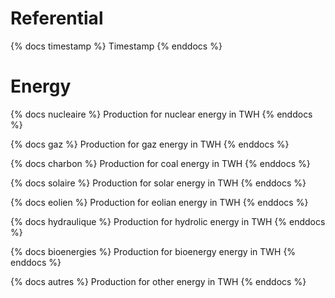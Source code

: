 # Referential

{% docs timestamp %}
 Timestamp
{% enddocs %}

# Energy

{% docs nucleaire %}
 Production for nuclear energy in TWH
{% enddocs %}

{% docs gaz %}
 Production for gaz energy in TWH
{% enddocs %}

{% docs charbon %}
 Production for coal energy in TWH
{% enddocs %}

{% docs solaire %}
 Production for solar energy in TWH
{% enddocs %}

{% docs eolien %}
 Production for eolian energy in TWH
{% enddocs %}

{% docs hydraulique %}
 Production for hydrolic energy in TWH
{% enddocs %}

{% docs bioenergies %}
 Production for bioenergy energy in TWH
{% enddocs %}

{% docs autres %}
 Production for other energy in TWH
{% enddocs %}